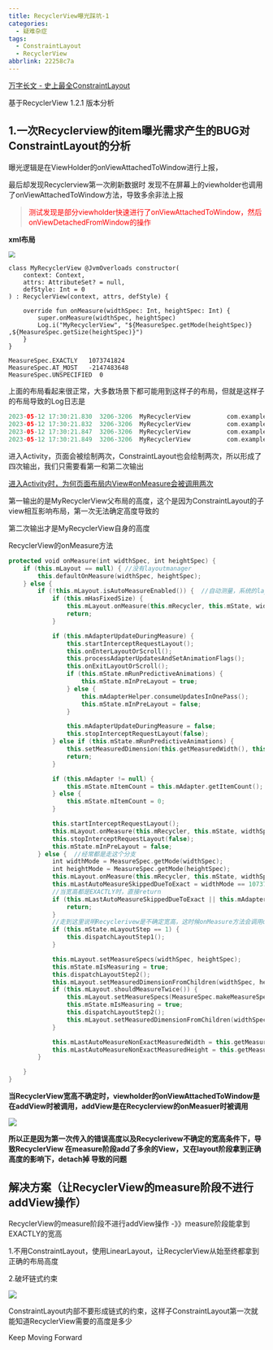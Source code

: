 ```yaml
---
title: RecyclerView曝光踩坑-1
categories:
  - 疑难杂症
tags:
  - ConstraintLayout
  - RecyclerView
abbrlink: 22258c7a
---
```




[万字长文 - 史上最全ConstraintLayout](https://juejin.cn/post/6949186887609221133)



基于RecyclerView 1.2.1 版本分析



## 1.一次Recyclerview的item曝光需求产生的BUG对ConstraintLayout的分析

曝光逻辑是在ViewHolder的onViewAttachedToWindow进行上报，

最后却发现Recyclerview第一次刷新数据时 发现不在屏幕上的viewholder也调用了onViewAttachedToWindow方法，导致多余非法上报



> <font color="red">测试发现是部分viewholder快速进行了onViewAttachedToWindow，然后onViewDetachedFromWindow的操作</font>
>
> 

**xml布局**

<img src="https://s3.bmp.ovh/imgs/2023/05/12/6dcd17d349803a7b.jpg" style="zoom:80%;" />

```
class MyRecyclerView @JvmOverloads constructor(
    context: Context,
    attrs: AttributeSet? = null,
    defStyle: Int = 0
) : RecyclerView(context, attrs, defStyle) {

    override fun onMeasure(widthSpec: Int, heightSpec: Int) {
        super.onMeasure(widthSpec, heightSpec)
        Log.i("MyRecyclerView", "${MeasureSpec.getMode(heightSpec)} ,${MeasureSpec.getSize(heightSpec)}")
    }
}
```



```
MeasureSpec.EXACTLY   1073741824
MeasureSpec.AT_MOST   -2147483648
MeasureSpec.UNSPECIFIED  0
```



上面的布局看起来很正常，大多数场景下都可能用到这样子的布局，但就是这样子的布局导致的Log日志是

```kotlin
2023-05-12 17:30:21.830  3206-3206  MyRecyclerView          com.example.testcode                 I  -2147483648 ,2151
2023-05-12 17:30:21.832  3206-3206  MyRecyclerView          com.example.testcode                 I  1073741824 ,776
2023-05-12 17:30:21.847  3206-3206  MyRecyclerView          com.example.testcode                 I  -2147483648 ,2151
2023-05-12 17:30:21.849  3206-3206  MyRecyclerView          com.example.testcode                 I  1073741824 ,776
```



进入Activity，页面会被绘制两次，ConstraintLayout也会绘制两次，所以形成了四次输出，我们只需要看第一和第二次输出

[进入Activity时，为何页面布局内View#onMeasure会被调用两次](https://blog.csdn.net/qq_26287435/article/details/123274342)

第一输出的是MyRecyclerView父布局的高度，这个是因为ConstraintLayout的子view相互影响布局，第一次无法确定高度导致的

第二次输出才是MyRecyclerView自身的高度



RecyclerView的onMeasure方法

```kotlin
protected void onMeasure(int widthSpec, int heightSpec) {
    if (this.mLayout == null) { //没有layoutmanager
        this.defaultOnMeasure(widthSpec, heightSpec);
    } else {
        if (!this.mLayout.isAutoMeasureEnabled()) {  //自动测量，系统的layoutmanager都是开启的，所以一般不进入该分支
            if (this.mHasFixedSize) {
                this.mLayout.onMeasure(this.mRecycler, this.mState, widthSpec, heightSpec);
                return;
            }

            if (this.mAdapterUpdateDuringMeasure) {
                this.startInterceptRequestLayout();
                this.onEnterLayoutOrScroll();
                this.processAdapterUpdatesAndSetAnimationFlags();
                this.onExitLayoutOrScroll();
                if (this.mState.mRunPredictiveAnimations) {
                    this.mState.mInPreLayout = true;
                } else {
                    this.mAdapterHelper.consumeUpdatesInOnePass();
                    this.mState.mInPreLayout = false;
                }

                this.mAdapterUpdateDuringMeasure = false;
                this.stopInterceptRequestLayout(false);
            } else if (this.mState.mRunPredictiveAnimations) {
                this.setMeasuredDimension(this.getMeasuredWidth(), this.getMeasuredHeight());
                return;
            }

            if (this.mAdapter != null) {
                this.mState.mItemCount = this.mAdapter.getItemCount();
            } else {
                this.mState.mItemCount = 0;
            }

            this.startInterceptRequestLayout();
            this.mLayout.onMeasure(this.mRecycler, this.mState, widthSpec, heightSpec);
            this.stopInterceptRequestLayout(false);
            this.mState.mInPreLayout = false;
        } else {  //经常都是走这个分支
            int widthMode = MeasureSpec.getMode(widthSpec);
            int heightMode = MeasureSpec.getMode(heightSpec);
            this.mLayout.onMeasure(this.mRecycler, this.mState, widthSpec, heightSpec);
            this.mLastAutoMeasureSkippedDueToExact = widthMode == 1073741824 && heightMode == 1073741824;
            //当宽高都是EXACTLY时，直接return
            if (this.mLastAutoMeasureSkippedDueToExact || this.mAdapter == null) {
                return;
            }
			//走到这里说明Recyclerivew是不确定宽高，这时候onMeasure方法会调用dispatchLayoutStep2，导致addView
            if (this.mState.mLayoutStep == 1) {
                this.dispatchLayoutStep1();
            }

            this.mLayout.setMeasureSpecs(widthSpec, heightSpec);
            this.mState.mIsMeasuring = true;
            this.dispatchLayoutStep2();
            this.mLayout.setMeasuredDimensionFromChildren(widthSpec, heightSpec);
            if (this.mLayout.shouldMeasureTwice()) {
                this.mLayout.setMeasureSpecs(MeasureSpec.makeMeasureSpec(this.getMeasuredWidth(), 1073741824), MeasureSpec.makeMeasureSpec(this.getMeasuredHeight(), 1073741824));
                this.mState.mIsMeasuring = true;
                this.dispatchLayoutStep2();
                this.mLayout.setMeasuredDimensionFromChildren(widthSpec, heightSpec);
            }

            this.mLastAutoMeasureNonExactMeasuredWidth = this.getMeasuredWidth();
            this.mLastAutoMeasureNonExactMeasuredHeight = this.getMeasuredHeight();
        }

    }
}
```



**当RecyclerView宽高不确定时，viewholder的onViewAttachedToWindow是在addView时被调用，addView是在Recyclerview的onMeasuer时被调用**

![](https://s3.bmp.ovh/imgs/2023/05/12/63478300924c3186.jpg)



**所以正是因为第一次传入的错误高度以及Recyclerivew不确定的宽高条件下，导致RecyclerView 在measure阶段add了多余的View，又在layout阶段拿到正确高度的影响下，detach掉 导致的问题**







## 解决方案（让RecyclerView的measure阶段不进行addView操作）

RecyclerView的measure阶段不进行addView操作  -》》measure阶段能拿到EXACTLY的宽高

1.不用ConstraintLayout，使用LinearLayout，让RecyclerView从始至终都拿到正确的布局高度

2.破坏链式约束

![](https://s3.bmp.ovh/imgs/2023/05/12/38f2bd35454f0c3a.jpg)

ConstraintLayout内部不要形成链式的约束，这样子ConstraintLayout第一次就能知道RecyclerView需要的高度是多少





Keep Moving Forward
